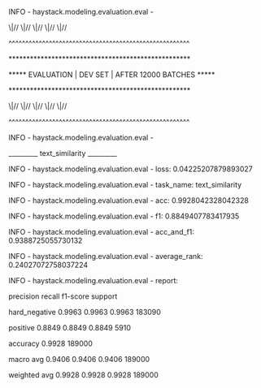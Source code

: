 ﻿INFO - haystack.modeling.evaluation.eval -

\\|//       \\|//      \\|//       \\|//     \\|//

^^^^^^^^^^^^^^^^^^^^^^^^^^^^^^^^^^^^^^^^^^^^^^^^^^^^^^

\*\*\*\*\*\*\*\*\*\*\*\*\*\*\*\*\*\*\*\*\*\*\*\*\*\*\*\*\*\*\*\*\*\*\*\*\*\*\*\*\*\*\*\*\*\*\*\*\*\*\*

\*\*\*\*\* EVALUATION | DEV SET | AFTER 12000 BATCHES \*\*\*\*\*

\*\*\*\*\*\*\*\*\*\*\*\*\*\*\*\*\*\*\*\*\*\*\*\*\*\*\*\*\*\*\*\*\*\*\*\*\*\*\*\*\*\*\*\*\*\*\*\*\*\*\*

\\|//       \\|//      \\|//       \\|//     \\|//

^^^^^^^^^^^^^^^^^^^^^^^^^^^^^^^^^^^^^^^^^^^^^^^^^^^^^^

INFO - haystack.modeling.evaluation.eval -

\_\_\_\_\_\_\_\_\_ text\_similarity \_\_\_\_\_\_\_\_\_

INFO - haystack.modeling.evaluation.eval -  loss: 0.04225207879893027

INFO - haystack.modeling.evaluation.eval -  task\_name: text\_similarity

INFO - haystack.modeling.evaluation.eval -  acc: 0.9928042328042328

INFO - haystack.modeling.evaluation.eval -  f1: 0.8849407783417935

INFO - haystack.modeling.evaluation.eval -  acc\_and\_f1: 0.9388725055730132

INFO - haystack.modeling.evaluation.eval -  average\_rank: 0.24027072758037224

INFO - haystack.modeling.evaluation.eval -  report:

precision    recall  f1-score   support

hard\_negative     0.9963    0.9963    0.9963    183090

positive     0.8849    0.8849    0.8849      5910

accuracy                         0.9928    189000

macro avg     0.9406    0.9406    0.9406    189000

weighted avg     0.9928    0.9928    0.9928    189000
